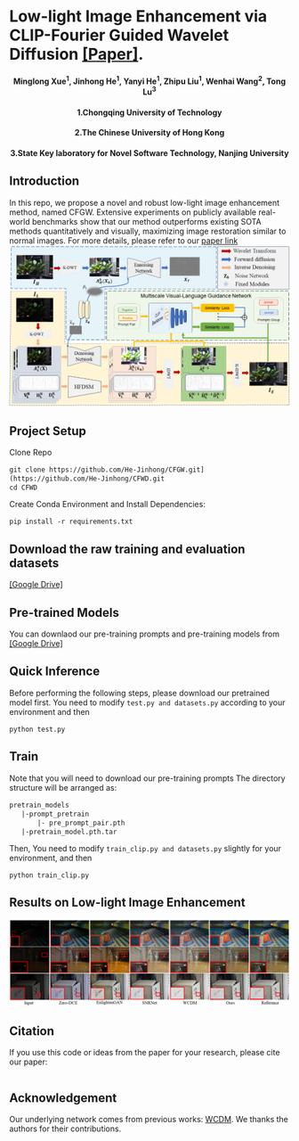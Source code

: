 # Low-light Image Enhancement via CLIP-Fourier Guided Wavelet Diffusion [[Paper]]().
<h4 align="center">Minglong Xue<sup>1</sup>, Jinhong He<sup>1</sup>, Yanyi He<sup>1</sup>, Zhipu Liu<sup>1</sup>, Wenhai Wang<sup>2</sup></center>, Tong Lu<sup>3</sup></center>
<h4 align="center">1.Chongqing University of Technology
<h4 align="center">2.The Chinese University of Hong Kong
<h4 align="center">3.State Key laboratory for Novel Software Technology, Nanjing University</center></center>

## Introduction
In this repo, we propose a novel and robust low-light image enhancement method, named CFGW. Extensive experiments on publicly available real-world benchmarks show that our method outperforms existing SOTA methods quantitatively and visually, maximizing image restoration similar to normal images.
For more details, please refer to our [paper link]()
![](./Figs/fig2.png)

## Project Setup
 Clone Repo
 ```
 git clone https://github.com/He-Jinhong/CFGW.git](https://github.com/He-Jinhong/CFWD.git
 cd CFWD  
 ```
Create Conda Environment and Install Dependencies:
```
pip install -r requirements.txt
```


## Download the raw training and evaluation datasets

[[Google Drive]](https://drive.google.com/drive/folders/1yAp7c-fQhU_KQkK7xk1KZ4YKAywwo-2z?usp=drive_link)

## Pre-trained Models 
You can downlaod our pre-training prompts and pre-training models from [[Google Drive]](https://drive.google.com/drive/folders/16tWuT7bVzQin2eiagsMByc-KN5UIQUho?usp=drive_link) 

## Quick Inference
Before performing the following steps, please download our pretrained model first.
You need to modify  ```test.py and datasets.py``` according to your environment and then
```
python test.py
```

## Train
Note that you will need to download our pre-training prompts
The directory structure will be arranged as:
```
pretrain_models
   |-prompt_pretrain
       |- pre_prompt_pair.pth
   |-pretrain_model.pth.tar
```
Then, You need to modify ```train_clip.py and datasets.py``` slightly for your environment, and then
```
python train_clip.py  
```

## Results on Low-light Image Enhancement
![](./Figs/pair.png)

## Citation
If you use this code or ideas from the paper for your research, please cite our paper:
```

```

## Acknowledgement
Our underlying network comes from previous works: [WCDM](https://github.com/JianghaiSCU/Diffusion-Low-Light.git). We thanks the authors for their contributions.
